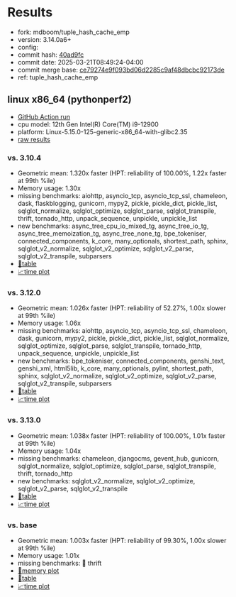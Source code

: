 # Results

- fork: mdboom/tuple_hash_cache_emp
- version: 3.14.0a6+
- config: 
- commit hash: [40ad9fc](https://github.com/mdboom/cpython/commit/40ad9fc)
- commit date: 2025-03-21T08:49:24-04:00
- commit merge base: [ce79274e9f093bd06d2285c9af48dbcbc92173de](https://github.com/python/cpython/commit/ce79274e9f093bd06d2285c9af48dbcbc92173de)
- ref: tuple_hash_cache_emp

## linux x86_64 (pythonperf2)

- [GitHub Action run](https://github.com/faster-cpython/benchmarking/actions/runs/13992120783)
- cpu model: 12th Gen Intel(R) Core(TM) i9-12900
- platform: Linux-5.15.0-125-generic-x86_64-with-glibc2.35
- [raw results](bm-20250321-pythonperf2-x86_64-mdboom-tuple_hash_cache_emp-3.14.0a6%2B-40ad9fc.json)

### vs. 3.10.4

- Geometric mean: 1.320x faster (HPT: reliability of 100.00%, 1.22x faster at 99th %ile)
- Memory usage: 1.30x
- missing benchmarks: aiohttp, asyncio_tcp, asyncio_tcp_ssl, chameleon, dask, flaskblogging, gunicorn, mypy2, pickle, pickle_dict, pickle_list, sqlglot_normalize, sqlglot_optimize, sqlglot_parse, sqlglot_transpile, thrift, tornado_http, unpack_sequence, unpickle, unpickle_list
- new benchmarks: async_tree_cpu_io_mixed_tg, async_tree_io_tg, async_tree_memoization_tg, async_tree_none_tg, bpe_tokeniser, connected_components, k_core, many_optionals, shortest_path, sphinx, sqlglot_v2_normalize, sqlglot_v2_optimize, sqlglot_v2_parse, sqlglot_v2_transpile, subparsers
- [📄table](bm-20250321-pythonperf2-x86_64-mdboom-tuple_hash_cache_emp-3.14.0a6%2B-40ad9fc-vs-3.10.4.md)
- [📈time plot](bm-20250321-pythonperf2-x86_64-mdboom-tuple_hash_cache_emp-3.14.0a6%2B-40ad9fc-vs-3.10.4.svg)

### vs. 3.12.0

- Geometric mean: 1.026x faster (HPT: reliability of 52.27%, 1.00x slower at 99th %ile)
- Memory usage: 1.06x
- missing benchmarks: aiohttp, asyncio_tcp, asyncio_tcp_ssl, chameleon, dask, gunicorn, mypy2, pickle, pickle_dict, pickle_list, sqlglot_normalize, sqlglot_optimize, sqlglot_parse, sqlglot_transpile, tornado_http, unpack_sequence, unpickle, unpickle_list
- new benchmarks: bpe_tokeniser, connected_components, genshi_text, genshi_xml, html5lib, k_core, many_optionals, pylint, shortest_path, sphinx, sqlglot_v2_normalize, sqlglot_v2_optimize, sqlglot_v2_parse, sqlglot_v2_transpile, subparsers
- [📄table](bm-20250321-pythonperf2-x86_64-mdboom-tuple_hash_cache_emp-3.14.0a6%2B-40ad9fc-vs-3.12.0.md)
- [📈time plot](bm-20250321-pythonperf2-x86_64-mdboom-tuple_hash_cache_emp-3.14.0a6%2B-40ad9fc-vs-3.12.0.svg)

### vs. 3.13.0

- Geometric mean: 1.038x faster (HPT: reliability of 100.00%, 1.01x faster at 99th %ile)
- Memory usage: 1.04x
- missing benchmarks: chameleon, djangocms, gevent_hub, gunicorn, sqlglot_normalize, sqlglot_optimize, sqlglot_parse, sqlglot_transpile, thrift, tornado_http
- new benchmarks: sqlglot_v2_normalize, sqlglot_v2_optimize, sqlglot_v2_parse, sqlglot_v2_transpile
- [📄table](bm-20250321-pythonperf2-x86_64-mdboom-tuple_hash_cache_emp-3.14.0a6%2B-40ad9fc-vs-3.13.0.md)
- [📈time plot](bm-20250321-pythonperf2-x86_64-mdboom-tuple_hash_cache_emp-3.14.0a6%2B-40ad9fc-vs-3.13.0.svg)

### vs. base

- Geometric mean: 1.003x faster (HPT: reliability of 99.30%, 1.00x slower at 99th %ile)
- Memory usage: 1.01x
- missing benchmarks: 🔴 thrift
- [🧠memory plot](bm-20250321-pythonperf2-x86_64-mdboom-tuple_hash_cache_emp-3.14.0a6%2B-40ad9fc-vs-base-mem.svg)
- [📄table](bm-20250321-pythonperf2-x86_64-mdboom-tuple_hash_cache_emp-3.14.0a6%2B-40ad9fc-vs-base.md)
- [📈time plot](bm-20250321-pythonperf2-x86_64-mdboom-tuple_hash_cache_emp-3.14.0a6%2B-40ad9fc-vs-base.svg)

